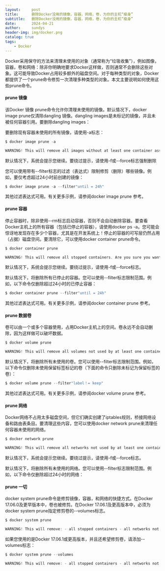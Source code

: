 ```yaml
---
layout:     post
title:      删除Docker没用的镜像，容器，网络，卷，为你的主机“瘦身”
subtitle:   删除Docker没用的镜像，容器，网络，卷，为你的主机“瘦身” 
date:       2024-04-21
author:     sundys
header-img: img/docker.png
catalog: true
tags:
    - Docker
---
```


Docker采用保守的方法来清理未使用的对象（通常称为“垃圾收集”），例如图像，容器，卷和网络：除非你明确地要求Docker这样做，否则通常不会删除这些对象。这可能导致Docker占用较多额外的磁盘空间。对于每种类型的对象，Docker都提供了一个prune命令修剪一次清理多种类型的对象。本文主要说明如何使用这些prune命令。

#### prune 镜像

该Docker 镜像 prune命令允许你清理未使用的镜像。默认情况下，docker image prune仅清除dangling 镜像。dangling images是未标记的镜像，并且未被任何容器引用。要删除dangling images：

要删除现有容器未使用的所有镜像，请使用-a标志：

```csharp
$ docker image prune -a  

WARNING! This will remove all images without at least one container associated to them. Are you sure you want to continue? [y/N] y
```

默认情况下，系统会提示您继续。要绕过提示，请使用-f或--force标志强制删除

您可以使用带有--filter标志的过滤（表达式）限制修剪（删除）哪些镜像。例如，要仅考虑超过24小时前创建的镜像：

```python
$ docker image prune -a --filter"until = 24h"
```

其他过滤表达式可用。有关更多示例，请参阅docker image prune 参考。

#### prune 容器

停止容器时，除非使用--rm标志启动容器，否则不会自动删除容器。要查看Docker主机上的所有容器（包括已停止的容器），请使用docker ps -a。您可能会惊讶地发现存在多少个容器，尤其是在开发系统上！停止的容器的可写层仍然占用（占据）磁盘空间。要清除它，可以使用docker container prune命令。

```csharp
$ docker container prune  

WARNING! This will remove all stopped containers. Are you sure you want to continue? [y/N] y
```

默认情况下，系统会提示您继续。要绕过提示，请使用-f或--force标志。

默认情况下，将删除所有已停止的容器。您可以使用--filter标志限制范围。例如，以下命令仅删除超过24小时的已停止容器：

```python
$ docker container prune --filter"until = 24h"
```

其他过滤表达式可用。有关更多示例，请参阅docker container prune 参考。

#### prune 数据卷

卷可以由一个或多个容器使用，占用Docker主机上的空间。卷永远不会自动删除，因为这样做可以破坏数据。

```csharp
$ docker volume prune  

WARNING! This will remove all volumes not used by at least one container. Are you sure you want to continue? [y/N] y
```

默认情况下，将删除所有未使用的卷。您可以使用--filter标志限制范围。例如，以下命令仅删除未使用保留标签标记的卷（下面的命令只删除未标记为保留标签的卷）：

```python
$ docker volume prune --filter"label！= keep"
```

其他过滤表达式可用。有关更多示例，请参阅docker volume prune 参考。

#### prune 网络

Docker网络不占用太多磁盘空间，但它们确实创建了iptables规则，桥接网络设备和路由表条目。要清理这些内容，您可以使用docker network prune来清理任何容器未使用的网络。

```csharp
$ docker network prune  

WARNING! This will remove all networks not used by at least one container. Are you sure you want to continue? [y/N] y
```

默认情况下，系统会提示您继续。要绕过提示，请使用-f或--force标志。

默认情况下，将删除所有未使用的网络。您可以使用--filter标志限制范围。例如，以下命令仅删除超过24小时的网络：

#### prune 一切

docker system prune命令是修剪镜像，容器，和网络的快捷方式。在Docker 17.06.0及更早版本中，卷也被修剪。在Docker 17.06.1及更高版本中，必须为docker system prune指定修剪卷的--volumes标志。

```csharp
$ docker system prune  

WARNING! This will remove: - all stopped containers - all networks not used by at least one container - all dangling images - all build cache Are you sure you want to continue? [y/N] y
```

如果您使用的是Docker 17.06.1或更高版本，并且还希望修剪卷，请添加--volumes标志：

```csharp
$ docker system prune --volumes  

WARNING! This will remove: - all stopped containers - all networks not used by at least one container - all volumes not used by at least one container - all dangling images - all build cache Are you sure you want to continue? [y/N] y```
```

